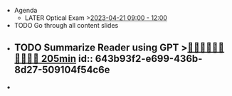 - Agenda
	- LATER Optical Exam >[2023-04-21 09:00 - 12:00](#agenda://?start=1682060400000&end=1682071200000&allDay=false)
- TODO Go through all content slides
- TODO Summarize Reader using GPT >[🍅🍅🍅🍅🍅🍅🍅🍅🍅🍅 205min](#agenda-pomo://?t=f-1681718653871-1500%2Cf-1681721104378-1500%2Cf-1681732509179-1500%2Cf-1681734077990-1500%2Cf-1681735589098-1500%2Cf-1681747593884-1200%2Cf-1681754217306-1200%2Cf-1681755433127-1200%2Cf-1681756690036-600%2Cf-1681757680001-600)
  id:: 643b93f2-e699-436b-8d27-509104f54c6e
	-
-